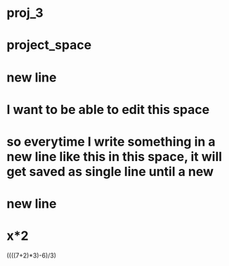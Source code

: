 # proj_3
# project_space
# new line
# I want to be able to edit this space
# so everytime I write something in a new line like this in this space, it will get saved as single line until a new 
# new line
# x*2
((((7+2)*3)-6)/3)


